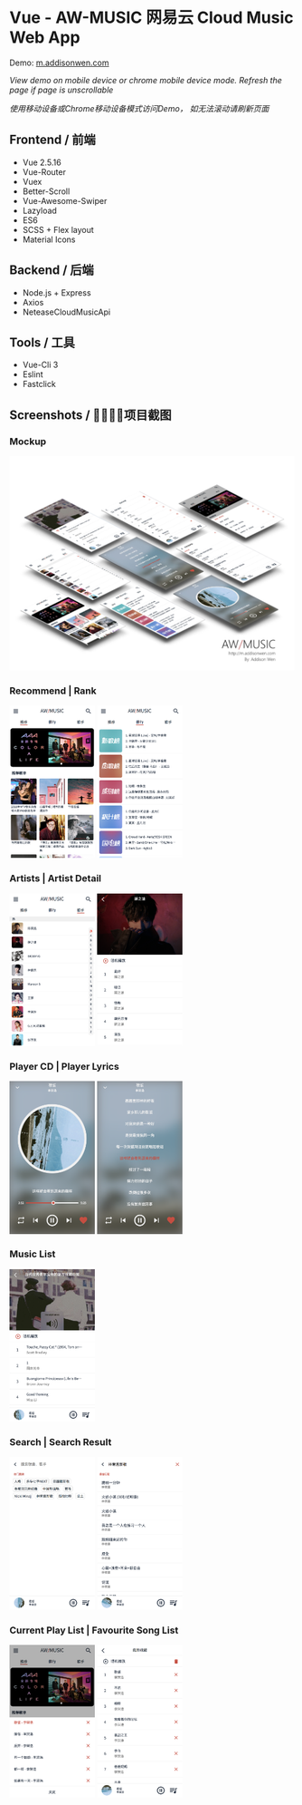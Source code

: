 # Vue - AW-MUSIC 网易云 Cloud Music Web App

Demo: [m.addisonwen.com](http://m.addisonwen.com)

*View demo on mobile device or chrome mobile device mode. Refresh the page if page is unscrollable*

*使用移动设备或Chrome移动设备模式访问Demo， 如无法滚动请刷新页面*

## Frontend / 前端
* Vue 2.5.16
* Vue-Router
* Vuex
* Better-Scroll
* Vue-Awesome-Swiper
* Lazyload
* ES6
* SCSS + Flex layout
* Material Icons

## Backend / 后端
* Node.js + Express
* Axios
* NeteaseCloudMusicApi

## Tools / 工具
* Vue-Cli 3
* Eslint
* Fastclick

## Screenshots / 项目截图
### Mockup
<img src="./screenshots/aw-music-mockup.jpg">

### Recommend | Rank
<img src="./screenshots/1.png" width="30%">
<img src="./screenshots/2.png" width="30%">

### Artists | Artist Detail
<img src="./screenshots/3.png" width="30%">
<img src="./screenshots/4.png" width="30%">

### Player CD | Player Lyrics
<img src="./screenshots/5.png" width="30%">
<img src="./screenshots/6.png" width="30%">

### Music List
<img src="./screenshots/7.png" width="30%">

### Search | Search Result
<img src="./screenshots/8.png" width="30%">
<img src="./screenshots/9.png" width="30%">

### Current Play List | Favourite Song List
<img src="./screenshots/10.png" width="30%">
<img src="./screenshots/11.png" width="30%">